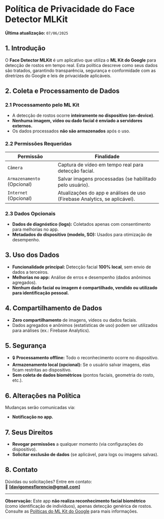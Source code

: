 # **Política de Privacidade do Face Detector MLKit**

**Última atualização:** `07/06/2025`

## **1. Introdução**
O **Face Detector MLKit** é um aplicativo que utiliza o **ML Kit do Google** para detecção de rostos em tempo real. Esta política descreve como seus dados são tratados, garantindo transparência, segurança e conformidade com as diretrizes do Google e leis de privacidade aplicáveis.

## **2. Coleta e Processamento de Dados**

### **2.1 Processamento pelo ML Kit**
- A detecção de rostos ocorre **inteiramente no dispositivo (on-device)**.
- **Nenhuma imagem, vídeo ou dado facial é enviado a servidores externos.**
- Os dados processados **não são armazenados** após o uso.

### **2.2 Permissões Requeridas**
| Permissão          | Finalidade                              |  
|---------------------|----------------------------------------|  
| `Câmera`           | Captura de vídeo em tempo real para detecção facial. |  
| `Armazenamento` (Opcional) | Salvar imagens processadas (se habilitado pelo usuário). |  
| `Internet` (Opcional) | Atualizações do app e análises de uso (Firebase Analytics, se aplicável). |  

### **2.3 Dados Opcionais**
- **Dados de diagnóstico (logs):** Coletados apenas com consentimento para melhorias no app.
- **Metadados do dispositivo (modelo, SO):** Usados para otimização de desempenho.

## **3. Uso dos Dados**
- **Funcionalidade principal:** Detecção facial **100% local**, sem envio de dados a terceiros.
- **Melhorias no app:** Análise de erros e desempenho (dados anônimos agregados).
- **Nenhum dado facial ou imagem é compartilhado, vendido ou utilizado para identificação pessoal.**

## **4. Compartilhamento de Dados**
- **Zero compartilhamento** de imagens, vídeos ou dados faciais.
- Dados agregados e anônimos (estatísticas de uso) podem ser utilizados para análises (ex.: Firebase Analytics).

## **5. Segurança**
- 🔒 **Processamento offline:** Todo o reconhecimento ocorre no dispositivo.
- **Armazenamento local (opcional):** Se o usuário salvar imagens, elas ficam restritas ao dispositivo.
- **Sem coleta de dados biométricos** (pontos faciais, geometria do rosto, etc.).

## **6. Alterações na Política**
Mudanças serão comunicadas via:
- **Notificação no app.**

## **7. Seus Direitos**
- **Revogar permissões** a qualquer momento (via configurações do dispositivo).
- **Solicitar exclusão de dados** (se aplicável, para logs ou imagens salvas).

## **8. Contato**
Dúvidas ou solicitações? Entre em contato:  
📧 **[davigomesflorencio@gmail.com]**

---  
**Observação:** Este app **não realiza reconhecimento facial biométrico** (como identificação de indivíduos), apenas detecção genérica de rostos. Consulte as [Políticas do ML Kit do Google](https://developers.google.com/ml-kit/terms) para mais informações.

[//]: # (🔗 **Link para download:** [Insira o link da Play Store aqui])
